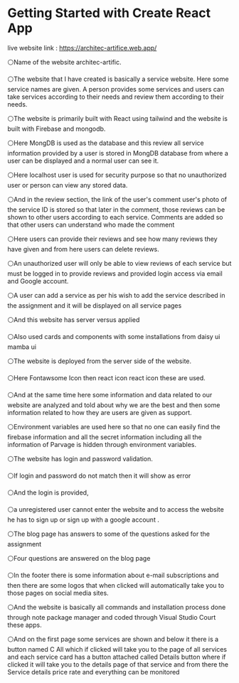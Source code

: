 # Getting Started with Create React App
live website link : https://architec-artifice.web.app/

⚪Name of the website architec-artific.

⚪The website that I have created is basically a service website. Here some service names are given. A person provides some services and users can take services according to their needs and review them according to their needs.
 
⚪The website is primarily built with React using tailwind and the website is built with Firebase and mongodb.

⚪Here MongDB is used as the database and this review all service information provided by a user is stored in MongDB database from where a user can be displayed and a normal user can see it.

⚪Here localhost user is used for security purpose so that no unauthorized user or person can view any stored data.

⚪And in the review section, the link of the user's comment user's photo of the service ID is stored so that later in the comment, those reviews can be shown to other users according to each service. Comments are added so that other users can understand who made the comment

⚪Here users can provide their reviews and see how many reviews they have given and from here users can delete reviews.

⚪An unauthorized user will only be able to view reviews of each service but must be logged in to provide reviews and provided login access via email and Google account.

⚪A user can add a service as per his wish to add the service described in the assignment and it will be displayed on all service pages

⚪And this website has server versus applied

⚪Also used cards and components with some installations from daisy ui mamba ui

⚪The website is deployed from the server side of the website.

⚪Here Fontawsome Icon then react icon react icon these are used.

⚪And at the same time here some information and data related to our website are analyzed and told about why we are the best and then some information related to how they are users are given as support.

⚪Environment variables are used here so that no one can easily find the firebase information and all the secret information including all the information of Parvage is hidden through environment variables.

⚪The website has login and password validation.

⚪If login and password do not match then it will show as error

⚪And the login is provided,

⚪a unregistered user cannot enter the website and to access the website he has to sign up or sign up with a google account .

⚪The blog page has answers to some of the questions asked for the assignment

⚪Four questions are answered on the blog page

⚪In the footer there is some information about e-mail subscriptions and then there are some logos that when clicked will automatically take you to those pages on social media sites.

⚪And the website is basically all commands and installation process done through note package manager and coded through Visual Studio Court these apps.

⚪And on the first page some services are shown and below it there is a button named C All which if clicked will take you to the page of all services and each service card has a button attached called Details button where if clicked it will take you to the details page of that service and from there the Service details price rate and everything can be monitored
